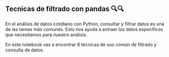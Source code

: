 ## Tecnicas de filtrado con pandas 🔍🔍

En el análisis de datos cotidiano con Python, consultar y filtrar datos es una de las tareas más comunes. Esto nos ayuda a extraer los datos específicos que necesitamos para nuestro análisis.

En este notebook vas a encontrar 6 técnicas de uso común de filtrado y consulta de datos.
